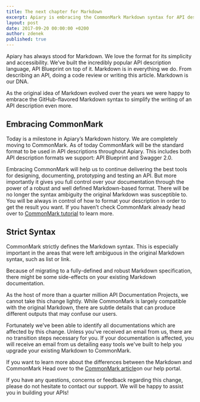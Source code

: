 ```yaml
---
title: The next chapter for Markdown
excerpt: Apiary is embracing the CommonMark Markdown syntax for API description.
layout: post
date: 2017-09-20 00:00:00 +0200
author: zdenek
published: true
---
```



Apiary has always stood for Markdown. We love the format for its simplicity and accessibility. We’ve built the incredibly popular API description language, API Blueprint on top of it. Markdown is in everything we do. From describing an API, doing a code review or writing this article. Markdown is our DNA.

As the original idea of Markdown evolved over the years we were happy to embrace the GitHub-flavored Markdown syntax to simplify the writing of an API description even more.

## Embracing CommonMark
Today is a milestone in Apiary’s Markdown history. We are completely moving to CommonMark. As of today CommonMark will be the standard format to be used in API descriptions throughout Apiary. This includes both API description formats we support: API Blueprint and Swagger 2.0.

Embracing CommonMark will help us to continue delivering the best tools for designing, documenting, prototyping and testing an API. But more importantly it gives you full control over your documentation through the power of a robust and well defined Markdown-based format. There will be no longer the syntax ambiguity the original Markdown was susceptible to. You will be always in control of how to format your description in order to get the result you want. If you haven’t check CommonMark already head over to [CommonMark tutorial](http://commonmark.org/help/tutorial/) to learn more.

## Strict Syntax
CommonMark strictly defines the Markdown syntax. This is especially important in the areas that were left ambiguous in the original Markdown syntax, such as list or link.

Because of migrating to a fully-defined and robust Markdown specification, there might be some side-effects on your existing Markdown documentation.

As the host of more than a quarter million API Documentation Projects, we cannot take this change lightly. While CommonMark is largely compatible with the original Markdown, there are subtle details that can produce different outputs that may confuse our users.

Fortunately we've been able to identify all documentations which are affected by this change. Unless you've received an email from us, there are no transition steps necessary for you. If your documentation is affected, you will receive an email from us detailing easy tools we've built to help you upgrade your existing Markdown to CommonMark.

If you want to learn more about the differences between the Markdown and CommonMark Head over to the [CommonMark article](https://help.apiary.io/faq/commonmark)on our help portal.

If you have any questions, concerns or feedback regarding this change, please do not hesitate to contact our support. We will be happy to assist you in building your APIs!
